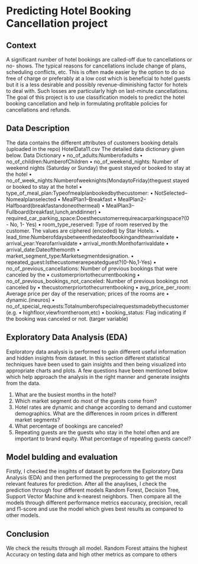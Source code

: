 # Predicting Hotel Booking Cancellation project



## Context
A significant number of hotel bookings are called-off due to cancellations or no- shows. The typical reasons for cancellations include change of plans, scheduling conflicts, etc. This is often made easier by the option to do so free of charge or preferably at a low cost which is beneficial to hotel guests but it is a less desirable and possibly revenue-diminishing factor for hotels to deal with. Such losses are particularly high on last-minute cancellations.
The goal of this project is to use classification models to predict the hotel booking cancellation and help in formulating profitable policies for cancellations and refunds.

## Data Description
The data contains the different attributes of customers booking details (uploaded in the repo) HotelData11.csv
The detailed data dictionary given below.
Data Dictionary
• no_of_adults:Numberofadults
• no_of_children:NumberofChildren
• no_of_weekend_nights: Number of weekend nights (Saturday or Sunday) the
guest stayed or booked to stay at the hotel
• no_of_week_nights:Numberofweeknights(MondaytoFriday)theguest
stayed or booked to stay at the hotel
• type_of_meal_plan:Typeofmealplanbookedbythecustomer:
 • NotSelected–Nomealplanselected
• MealPlan1–Breakfast
• MealPlan2–Halfboard(breakfastandoneothermeal) • MealPlan3–Fullboard(breakfast,lunch,anddinner)
 • required_car_parking_space:Doesthecustomerrequireacarparkingspace?(0 - No, 1- Yes)
• room_type_reserved: Type of room reserved by the customer. The values are ciphered (encoded) by Star Hotels.
• lead_time:Numberofdaysbetweenthedateofbookingandthearrivaldate
• arrival_year:Yearofarrivaldate
• arrival_month:Monthofarrivaldate
• arrival_date:Dateofthemonth
• market_segment_type:Marketsegmentdesignation.
• repeated_guest:Isthecustomerarepeatedguest?(0-No,1-Yes)
• no_of_previous_cancellations: Number of previous bookings that were
canceled by the
• customerpriortothecurrentbooking
• no_of_previous_bookings_not_canceled: Number of previous bookings not
canceled by
• thecustomerpriortothecurrentbooking
• avg_price_per_room: Average price per day of the reservation; prices of the
rooms are
• dynamic.(ineuros)
• no_of_special_requests:Totalnumberofspecialrequestsmadebythecustomer
(e.g.
• highfloor,viewfromtheroom,etc)
• booking_status: Flag indicating if the booking was canceled or not. (targer
variable)



 ## Exploratory Data Analysis (EDA) 
Exploratory data analysis is performed to gain different useful information and hidden insights from dataset. In this section different statistical techniques have been used to gain insights and then being visualized into appropriate charts and plots. A few questions have been mentioned below which help approach the analysis in the right manner and generate insights from the data.
1.	What are the busiest months in the hotel?
2.	Which market segment do most of the guests come from?
3.	Hotel rates are dynamic and change according to demand and customer demographics. What are the differences in room prices in different market segments?
4.	What percentage of bookings are canceled?
5.	Repeating guests are the guests who stay in the hotel often and are important to brand equity. What percentage of repeating guests cancel?





## Model bulding and evaluation 
Firstly, I checked the insgihts of dataset by perform the Exploratory Data Analysis (EDA) and then performed the preprocessing to get the most relevant features for prediction. After all the anaylises, I check the prediction through four different models Random Forest, Decision Tree, Support Vector Machine and k-nearest neighbors. Then compare all the models through different performance metrics eaccuracy, precision, recall and f1-score and use the model which gives best results as compared to other models.

## Conclusion
We check the results through all model. Random Forest attains the highest Accuracy on testing data and high other metrics as compare to others

